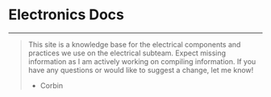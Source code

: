 # Electronics Docs
---
> This site is a knowledge base for the electrical components and practices we use on the electrical subteam. Expect missing information as I am actively working on compiling information.
> If you have any questions or would like to suggest a change, let me know!
> - Corbin